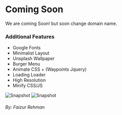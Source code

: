 # Coming Soon
We are coming Soon! but soon change domain name.

### Additional Features
* Google Fonts
* Minimalist Layout
* Unsplash Wallpaper
* Burger Menu
* Animate CSS + (Waypoints Jquery)
* Loading Loader
* High Resolution
* Minify CSS/JS

![Snapshot](https://rawgit.com/fazurrehman/Coming-Soon/master/img/layout.jpg "Coming Soon Page")
![Snapshot](https://rawgit.com/fazurrehman/Coming-Soon/master/img/performance.jpg)

###### By: Faizur Rehman

